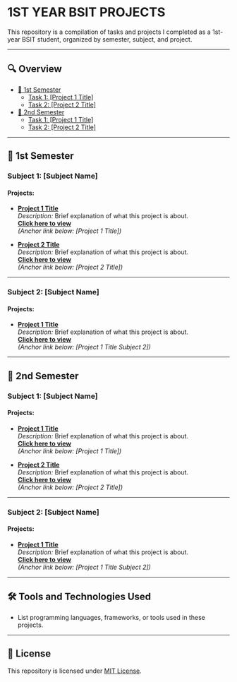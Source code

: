 # 1ST YEAR BSIT PROJECTS

This repository is a compilation of tasks and projects I completed as a 1st-year BSIT student, organized by semester, subject, and project.

---

## 🔍 Overview

- [📘 1st Semester](#1st-semester)
  - [Task 1: [Project 1 Title]](#project-1-title-semester-1)
  - [Task 2: [Project 2 Title]](#project-2-title-semester-1)
- [📗 2nd Semester](#2nd-semester)
  - [Task 1: [Project 1 Title]](#project-1-title-semester-2)
  - [Task 2: [Project 2 Title]](#project-2-title-semester-2)

---

## 📘 1st Semester

### **Subject 1: [Subject Name]**
#### Projects:
- **[Project 1 Title](https://github.com/johnbhd/1ST-YEAR-BSIT-PROJECT/tree/branch-or-folder-for-project-1)**  
  _Description:_ Brief explanation of what this project is about.  
  **[Click here to view](https://github.com/johnbhd/1ST-YEAR-BSIT-PROJECT/tree/branch-or-folder-for-project-1)**  
  _(Anchor link below: [Project 1 Title])_

- **[Project 2 Title](https://github.com/johnbhd/1ST-YEAR-BSIT-PROJECT/tree/branch-or-folder-for-project-2)**  
  _Description:_ Brief explanation of what this project is about.  
  **[Click here to view](https://github.com/johnbhd/1ST-YEAR-BSIT-PROJECT/tree/branch-or-folder-for-project-2)**  
  _(Anchor link below: [Project 2 Title])_

---

### **Subject 2: [Subject Name]**
#### Projects:
- **[Project 1 Title](https://github.com/johnbhd/1ST-YEAR-BSIT-PROJECT/tree/branch-or-folder-for-project-1-subject-2)**  
  _Description:_ Brief explanation of what this project is about.  
  **[Click here to view](https://github.com/johnbhd/1ST-YEAR-BSIT-PROJECT/tree/branch-or-folder-for-project-1-subject-2)**  
  _(Anchor link below: [Project 1 Title Subject 2])_

---

## 📗 2nd Semester

### **Subject 1: [Subject Name]**
#### Projects:
- **[Project 1 Title](https://github.com/johnbhd/1ST-YEAR-BSIT-PROJECT/tree/branch-or-folder-for-project-1-sem2)**  
  _Description:_ Brief explanation of what this project is about.  
  **[Click here to view](https://github.com/johnbhd/1ST-YEAR-BSIT-PROJECT/tree/branch-or-folder-for-project-1-sem2)**  
  _(Anchor link below: [Project 1 Title])_

- **[Project 2 Title](https://github.com/johnbhd/1ST-YEAR-BSIT-PROJECT/tree/branch-or-folder-for-project-2-sem2)**  
  _Description:_ Brief explanation of what this project is about.  
  **[Click here to view](https://github.com/johnbhd/1ST-YEAR-BSIT-PROJECT/tree/branch-or-folder-for-project-2-sem2)**  
  _(Anchor link below: [Project 2 Title])_

---

### **Subject 2: [Subject Name]**
#### Projects:
- **[Project 1 Title](https://github.com/johnbhd/1ST-YEAR-BSIT-PROJECT/tree/branch-or-folder-for-project-1-subject-2-sem2)**  
  _Description:_ Brief explanation of what this project is about.  
  **[Click here to view](https://github.com/johnbhd/1ST-YEAR-BSIT-PROJECT/tree/branch-or-folder-for-project-1-subject-2-sem2)**  
  _(Anchor link below: [Project 1 Title Subject 2])_

---

## 🛠️ Tools and Technologies Used
- List programming languages, frameworks, or tools used in these projects.

---

## 📄 License
This repository is licensed under [MIT License](LICENSE).
